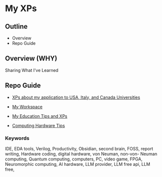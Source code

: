 # My XPs

## Outline

- Overview
- Repo Guide

## Overview (WHY)

Sharing What I've Learned

## Repo Guide

- [XPs about my application to USA, Italy, and Canada Universities](Apply.md)

- [My Workspace](MyWorkspace.md)

- [My Education Tips and XPs](Education.md)

- [Computing Hardware Tips](HardwareTechnicalTips.md)

### Keywords

IDE, EDA tools, Verilog, Productivity, Obsidian, second brain, FOSS, report writing, Hardware coding, digital hardware, von Neuman, non-von- Neuman computing, Quantum computing, computers, PC, video game, FPGA, Neuromorphic computing, AI hardware, LLM provider, LLM free api, LLM free,
